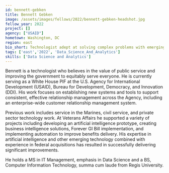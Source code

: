 ```yaml
---
id: bennett-gebken
title: Bennett Gebken
image: /assets/images/fellows/2022/bennett-gebken-headshot.jpg
fellow_year: 2022
project: []
agency: ["USAID"]
hometown: Washington, DC
region: east
bio_short: Technologist adept at solving complex problems with emerging technology.
tags: ['east','2022', 'Data_Science_And_Analytics']
skills: ['Data Science and Analytics']
---
```


Bennett is a technologist who believes in the value of public service and improving the government to equitably serve everyone. He is currently serving as a White House PIF at the U.S. Agency for International Development (USAID), Bureau for Development, Democracy, and Innovation (DDI). His work focuses on establishing new systems and tools to support consistent, effective relationship management across the Agency, including an enterprise-wide customer relationship management system.

Previous work includes service in the Marines, civil service, and private sector technology work. At Veterans Affairs he supported a variety of projects including developing an artificial intelligence prototype, creating business intelligence solutions, Forever GI Bill implementation, and implementing automation to improve benefits delivery. His expertise in artificial intelligence and other emerging technology combined with experience in federal acquisitions has resulted in successfully delivering significant improvements.

He holds a MS in IT Management, emphasis in Data Science and a BS, Computer Information Technology, summa cum laude from Regis University.
